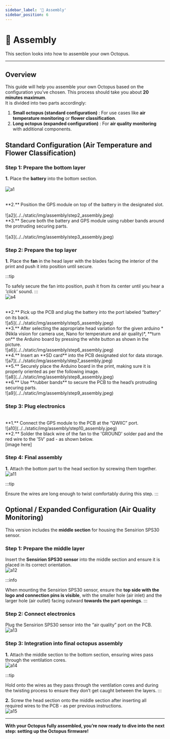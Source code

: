 ```yaml
---
sidebar_label: '🧩 Assembly'
sidebar_position: 6
---
```


# 🧩 Assembly

This section looks into how to assemble your own Octopus. 

---

## Overview

This guide will help you assemble your own Octopus based on the configuration you’ve chosen. This process should take you about **20 minutes maximum**. <br/>
It is divided into two parts accordingly:
1. **Small octopus (standard configuration)**  : For use cases like **air temperature monitoring** or **flower classification**.
2. **Long octopus (expanded configuration)**  : For **air quality monitoring** with additional components.


## Standard Configuration (Air Temperature and Flower Classification)


### Step 1: Prepare the bottom layer

**1.** Place the **battery** into the bottom section. <br/><br/>
![a1](../../static/img/assembly/step1_assembly.jpeg)

 <br/>
**2.** Position the GPS module on top of the battery in the designated slot.<br/><br/>
![a2](../../static/img/assembly/step2_assembly.jpeg)


 <br/>
**3.** Secure both the battery and GPS module using rubber bands around the protruding securing parts.<br/><br/>
![a3](../../static/img/assembly/step3_assembly.jpeg)
 

### Step 2: Prepare the top layer

**1.** Place the **fan** in the head layer with the blades facing the interior of the print  and push it into position until secure. 

:::tip

To safely secure the fan into position, push it from its center until you hear a *'click'* sound. 
:::
<br/>
![a4](../../static/img/assembly/step4_assembly.jpeg)



 <br/>
**2.** Pick up the PCB and plug the battery into the port labeled “battery” on its back. 
<br/>
![a5](../../static/img/assembly/step5_assembly.jpeg)


 <br/>
**3.** After selecting the appropriate head variation for the given arduino *(Nikla vision for camera use, Nano for temperature and air quality)*, **turn on** the Arduino board by pressing the white button as shown in the picture.
<br/>
![a6](../../static/img/assembly/step6_assembly.jpeg)


 <br/>
**4.** Insert an **SD card** into the PCB designated slot for data storage.
<br/>
![a7](../../static/img/assembly/step7_assembly.jpeg)


 <br/>
**5.** Securely place the Arduino board in the print, making sure it is properly oriented as per the following image.
<br/>
![a8](../../static/img/assembly/step8_assembly.jpeg)



 <br/>
**6.** Use **rubber bands** to secure the PCB to the head’s protruding securing parts.
<br/>
![a9](../../static/img/assembly/step9_assembly.jpeg)


### Step 3: Plug electronics

 <br/>
**1.** Connect the GPS module to the PCB at the “QWIIC” port.
<br/>
![a10](../../static/img/assembly/step10_assembly.jpeg)

 <br/>
**2.** Solder the black wire of the fan to the 'GROUND' solder pad and the red wire to the '5V' pad - as shown below. 
<br/>
[image here]


### Step 4: Final assembly

**1.** Attach the bottom part to the head section by screwing them together.
<br/>
![a11](../../static/img/assembly/step11_assembly.jpeg)

:::tip

Ensure the wires are long enough to twist comfortably during this step.
:::




## Optional / Expanded Configuration (Air Quality Monitoring)

This version includes the **middle section** for housing the Sensirion SPS30 sensor.

### Step 1: Prepare the middle layer

Insert the **Sensirion SPS30 sensor** into the middle section and ensure it is placed in its correct orientation.
<br/>
![a12](../../static/img/assembly/step12_assembly.jpeg)

:::info

When mounting the Sensirion SPS30 sensor, ensure the **top side with the logo and connection pins is visible**, with the smaller hole (air inlet) and the larger hole (air outlet) facing outward **towards the part openings**.
:::


### Step 2: Connect electronics

 Plug the Sensirion SPS30 sensor into the “air quality” port on the PCB.
<br/>
![a13](../../static/img/assembly/step13_assembly.jpeg)


### Step 3: Integration into final octopus assembly

**1.** Attach the middle section to the bottom section, ensuring wires pass through the ventilation cores.
<br/>
![a14](../../static/img/assembly/step14_assembly.jpeg)


:::tip

Hold onto the wires as they pass through the ventilation cores and during the twisting process to ensure they don’t get caught between the layers.
::: 
 <br/>


**2.** Screw the head section onto the middle section after inserting all required wires to the PCB - as per previous instructions.
<br/>
![a15](../../static/img/assembly/step15_assembly.jpeg)


---


**With your Octopus fully assembled, you’re now ready to dive into the next step: setting up the Octopus firmware!**<br/>
<!-- ![ay](../../static/img/assembly/stepy_assembly.jpeg) -->

